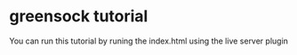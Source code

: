 # greensock tutorial

You can run this tutorial by runing the index.html using the live server plugin